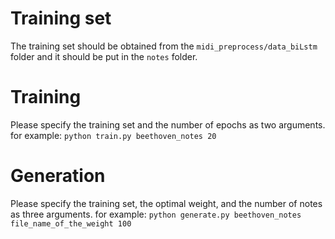# Training set

The training set should be obtained from the `midi_preprocess/data_biLstm` folder and it should be put in the `notes` folder.

# Training

Please specify the training set and the number of epochs as two arguments.
for example: `python train.py beethoven_notes 20`

# Generation

Please specify the training set, the optimal weight, and the number of notes as three arguments.
for example: `python generate.py beethoven_notes file_name_of_the_weight 100`
